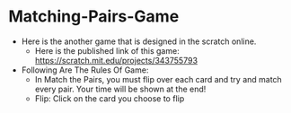 # Matching-Pairs-Game
  - Here is the another game that is designed in the scratch online.
      - Here is the published link of this game: https://scratch.mit.edu/projects/343755793 
  - Following Are The Rules Of Game:
    - In Match the Pairs, you must flip over each card and try and match every pair. Your time will be shown at the end!
    - Flip: Click on the card you choose to flip

